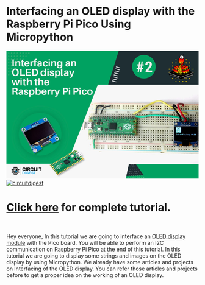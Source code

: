 # Interfacing an OLED display with the Raspberry Pi Pico Using Micropython

<img src="https://github.com/Circuit-Digest/Raspberry_Pi_Pico_Tutorial/blob/main/T2_Interfacing_An_OLED/images/T2_Interfacing_An_OLED.jpg" alt="alt_text" title="image_tooltip">

<br>
<a href="https://circuitdigest.com/microcontroller-projects/interfacing-ssd1306-oled-display-module-with-raspberry-pi-pico"><img src="https://img.shields.io/static/v1?label=&labelColor=505050&message=INTERFACE AN OLED DISPLAY WITH THE RASPBERRY PI PICO CIRCUIT DIGEST&color=%230076D6&style=social&logo=google-chrome&logoColor=%230076D6" alt="circuitdigest"/></a>
<br>

[<h1>Click here](https://circuitdigest.com/microcontroller-projects/interfacing-ssd1306-oled-display-module-with-raspberry-pi-pico) for complete tutorial.</h1>

<br>

Hey everyone, In this tutorial we are going to interface an [OLED display module](https://circuitdigest.com/tags/oled) with the Pico board. You will be able to perform an I2C communication on Raspberry Pi Pico at the end of this tutorial. In this tutorial we are going to display some strings and images on the OLED display by using Micropython. We already have some articles and projects on Interfacing of the OLED display. You can refer those articles and projects before to get a proper idea on the working of an OLED display.
<br>
